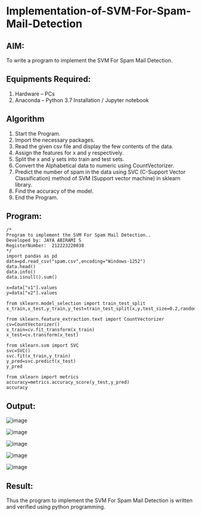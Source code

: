 # Implementation-of-SVM-For-Spam-Mail-Detection

## AIM:
To write a program to implement the SVM For Spam Mail Detection.

## Equipments Required:
1. Hardware – PCs
2. Anaconda – Python 3.7 Installation / Jupyter notebook

## Algorithm
1. Start the Program.
2. Import the necessary packages.
3. Read the given csv file and display the few contents of the data.
4. Assign the features for x and y respectively.
5. Split the x and y sets into train and test sets.
6. Convert the Alphabetical data to numeric using CountVectorizer.
7. Predict the number of spam in the data using SVC (C-Support Vector Classification) method of SVM (Support vector machine) in sklearn library.
8. Find the accuracy of the model.
9. End the Program.

## Program:
```
/*
Program to implement the SVM For Spam Mail Detection..
Developed by: JAYA ABIRAMI S
RegisterNumber:  212223220038
*/
import pandas as pd
data=pd.read_csv("spam.csv",encoding="Windows-1252")
data.head()
data.info()
data.isnull().sum()

x=data["v1"].values
y=data["v2"].values

from sklearn.model_selection import train_test_split
x_train,x_test,y_train,y_test=train_test_split(x,y,test_size=0.2,random_state=0)

from sklearn.feature_extraction.text import CountVectorizer
cv=CountVectorizer()
x_train=cv.fit_transform(x_train)
x_test=cv.transform(x_test)

from sklearn.svm import SVC
svc=SVC()
svc.fit(x_train,y_train)
y_pred=svc.predict(x_test)
y_pred

from sklearn import metrics
accuracy=metrics.accuracy_score(y_test,y_pred)
accuracy
```

## Output:
![image](https://github.com/user-attachments/assets/6f9b3d22-21e4-4ea5-afe2-494538d0cd80)

![image](https://github.com/user-attachments/assets/0889158a-6a7c-42c2-922b-6db0b6738678)

![image](https://github.com/user-attachments/assets/8a3cc5e7-e9b7-4f2f-a3f2-fa341493b3e9)

![image](https://github.com/user-attachments/assets/dfeeeee0-b0c6-4f5a-ae01-dcbdd366f833)

![image](https://github.com/user-attachments/assets/05883084-2bee-45e0-8f53-489116c54499)



## Result:
Thus the program to implement the SVM For Spam Mail Detection is written and verified using python programming.
